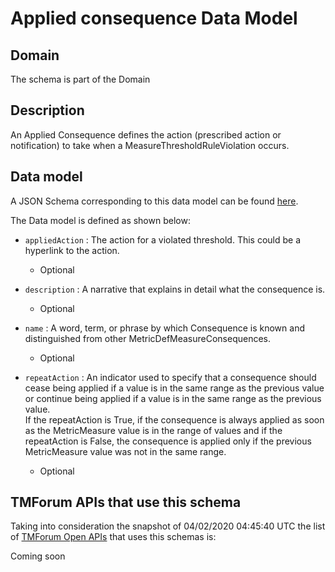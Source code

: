 # Applied consequence Data Model

## Domain

The  schema is part of the  Domain

## Description

An Applied Consequence defines the action (prescribed action or notification) to take when a 
MeasureThresholdRuleViolation occurs.

## Data model

A JSON Schema corresponding to this data model can be found
[here](https://github.com/tmforum-rand/schemas/blob/candidates/Service/AppliedConsequence.schema.json).

The Data model is defined as shown below:
- `appliedAction` : The action for a violated threshold. This could be a hyperlink to 
the action.

  - Optional

- `description` : A narrative that explains in detail what the consequence is.

  - Optional

- `name` : A word, term, or phrase by which Consequence is known and 
distinguished from other MetricDefMeasureConsequences.

  - Optional

- `repeatAction` : An indicator used to specify that a consequence should cease 
being applied if a value is in the same range as the previous value or continue being applied if a value is in the same range as the previous value.  
If the repeatAction is True, if the consequence is always applied as soon as the MetricMeasure value is in the range of values and if the repeatAction is False, the consequence is applied only if the previous MetricMeasure value was not in the same range.

  - Optional





## TMForum APIs that use this schema

Taking into consideration the snapshot of 04/02/2020 04:45:40 UTC the list of [TMForum Open APIs](https://www.tmforum.org/open-apis/) that uses this schemas is:

Coming soon